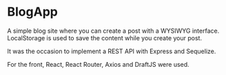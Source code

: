 # BlogApp

A simple blog site where you can create a post with a WYSIWYG interface. LocalStorage is used to save the content while you create your post.

It was the occasion to implement a REST API with Express and Sequelize.

For the front, React, React Router, Axios and DraftJS were used.

